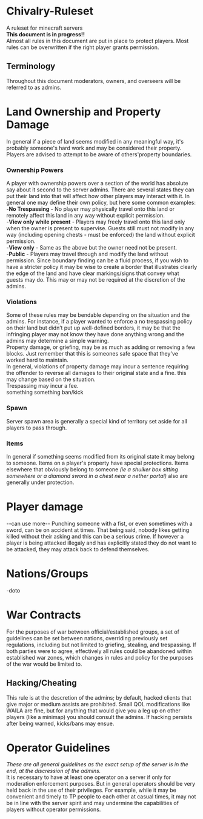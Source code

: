 # Chivalry-Ruleset
A ruleset for minecraft servers  
**This document is in progress!!**  
Almost all rules in this document are put in place to protect players. Most rules can be overwritten if the right player grants permission.

## Terminology
Throughout this document moderators, owners, and overseers will be referred to as admins.

# Land Ownership and Property Damage
In general if a piece of land seems modified in any meaningful way, it's probably someone's hard work and may be considered their property. Players are advised to attempt to be aware of others'property boundaries.

### Ownership Powers
A player with ownership powers over a section of the world has absolute say about it second to the server admins. There are several states they can put their land into that will affect how other players may interact with it. In general one may define their own policy, but here some common examples:  
  -**No Trespassing** - No player may physically travel onto this land or remotely affect this land in any way without explicit permission.  
  -**View only while present** - Players may freely travel onto this land only when the owner is present to supervise. Guests still must not modify in any way (including opening  chests - must be enforced) the land without explicit permission.  
  -**View only** - Same as the above but the owner need not be present.  
  -**Public** - Players may travel through and modify the land without permission. 
Since boundary finding can be a fluid process, if you wish to have a stricter policy it may be wise to create a border that illustrates clearly the edge of the land and have clear markings/signs that convey what guests may do. This may or may not be required at the discretion of the admins.

### Violations
Some of these rules may be bendable depending on the situation and the admins. For instance, if a player wanted to enforce a no trespassing policy on their land but didn’t put up well-defined borders, it may be that the infringing player may not know they have done anything wrong and the admins may determine a simple warning.  
Property damage, or griefing, may be as much as adding or removing a few blocks. Just remember that this is someones safe space that they've worked hard to maintain.  
In general, violations of property damage may incur a sentence requiring the offender to reverse all damages to their original state and a fine. this may change based on the situation.  
Trespassing may incur a fee.  
something something ban/kick

### Spawn
Server spawn area is generally a special kind of territory set aside for all players to pass through.

### Items
In general if something seems modified from its original state it may belong to someone. Items on a player's property have special protections. Items elsewhere that obviously belong to someone *(ie a shulker box sitting somewhere or a diamond sword in a chest near a nether portal)* also are generally under protection.

# Player damage
--can use more--
Punching someone with a fist, or even sometimes with a sword, can be on accident at times. That being said, nobody likes getting killed without their asking and this can be a serious crime. If however a player is being attacked illegaly and has explicitly stated they do not want to be attacked, they may attack back to defend themselves.

# Nations/Groups
-doto

# War Contracts
For the purposes of war between official/established groups, a set of guidelines can be set between nations, overriding previously set regulations, including but not limited to griefing, stealing, and trespassing. If both parties were to agree, effectively all rules could be abandoned within established war zones, which changes in rules and policy for the purposes of the war would be limited to.

## Hacking/Cheating
This rule is at the descretion of the admins; by default, hacked clients that give major or medium assists are prohibited. Small QOL modifications like WAILA are fine, but for anything that would give you a leg up on other players (like a minimap) you should consult the admins. If hacking persists after being warned, kicks/bans may ensue.

# Operator Guidelines
*These are all general guidelines as the exact setup of the server is in the end, at the discression of the admins.*  
It is necessary to have at least one operator on a server if only for moderation enforcement purposes. But in general operators should be very held back in the use of their privileges. For example, while it may be convenient and timely to TP people to each other at casual times, it may not be in line with the server spirit and may undermine the capabilities of players without operator permissions.
